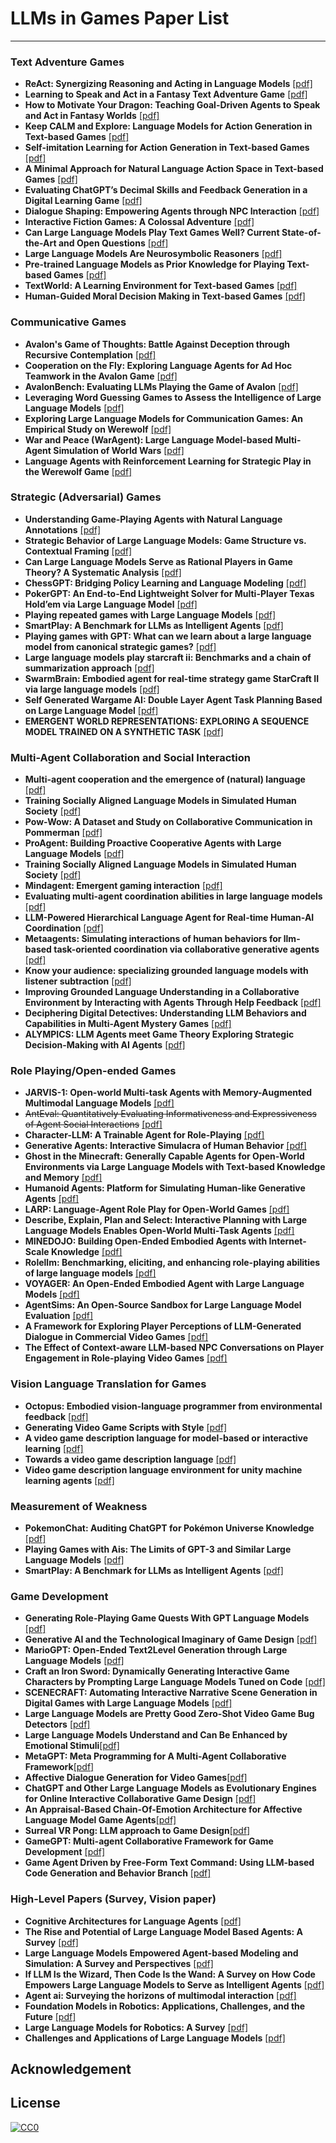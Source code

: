 # LLMs in Games Paper List

* * *

### Text Adventure Games
- **ReAct: Synergizing Reasoning and Acting in Language Models** [[pdf]](https://arxiv.org/abs/2210.03629)
- **Learning to Speak and Act in a Fantasy Text Adventure Game** [[pdf]](https://arxiv.org/abs/1903.03094)
- **How to Motivate Your Dragon: Teaching Goal-Driven Agents to Speak and Act in Fantasy Worlds** [[pdf]](https://arxiv.org/pdf/2010.00685.pdf)
- **Keep CALM and Explore: Language Models for Action Generation in Text-based Games** [[pdf]](https://arxiv.org/pdf/2010.02903.pdf)
- **Self-imitation Learning for Action Generation in Text-based Games** [[pdf]](https://aclanthology.org/2023.eacl-main.50.pdf)
- **A Minimal Approach for Natural Language Action Space in Text-based Games** [[pdf]](https://arxiv.org/pdf/2305.04082.pdf)
- **Evaluating ChatGPT’s Decimal Skills and Feedback Generation in a Digital Learning Game** [[pdf]](https://arxiv.org/ftp/arxiv/papers/2306/2306.16639.pdf)
- **Dialogue Shaping: Empowering Agents through NPC Interaction** [[pdf]](https://arxiv.org/pdf/2307.15833.pdf)
- **Interactive Fiction Games: A Colossal Adventure** [[pdf]](https://arxiv.org/pdf/1909.05398.pdf)
- **Can Large Language Models Play Text Games Well? Current State-of-the-Art and Open Questions** [[pdf]](https://arxiv.org/pdf/2304.02868.pdf)
- **Large Language Models Are Neurosymbolic Reasoners** [[pdf]](https://arxiv.org/pdf/2401.09334.pdf)
- **Pre-trained Language Models as Prior Knowledge for Playing Text-based Games** [[pdf]](https://arxiv.org/pdf/2107.08408.pdf)
- **TextWorld: A Learning Environment for Text-based Games** [[pdf]](https://arxiv.org/pdf/1806.11532.pdf)
- **Human-Guided Moral Decision Making in Text-based Games** [[pdf]](https://kclpure.kcl.ac.uk/ws/portalfiles/portal/241855945/AAAI_humal_3_.pdf)


### Communicative Games
- **Avalon's Game of Thoughts: Battle Against Deception through Recursive Contemplation** [[pdf]](https://arxiv.org/abs/2310.01320)
- **Cooperation on the Fly: Exploring Language Agents for Ad Hoc Teamwork in the Avalon Game** [[pdf]](http://xxx)
- **AvalonBench: Evaluating LLMs Playing the Game of Avalon** [[pdf]](http://xxx)
- **Leveraging Word Guessing Games to Assess the Intelligence of Large Language Models** [[pdf]](https://arxiv.org/abs/2310.01320)
- **Exploring Large Language Models for Communication Games: An Empirical Study on Werewolf** [[pdf]](http://xxx)
- **War and Peace (WarAgent): Large Language Model-based Multi-Agent Simulation of World Wars** [[pdf]](http://xxx)
- **Language Agents with Reinforcement Learning for Strategic Play in the Werewolf Game** [[pdf]](https://arxiv.org/abs/2310.18940)

### Strategic (Adversarial) Games
- **Understanding Game-Playing Agents with Natural Language Annotations** [[pdf]]()
- **Strategic Behavior of Large Language Models: Game Structure vs. Contextual Framing** [[pdf]]()
- **Can Large Language Models Serve as Rational Players in Game Theory? A Systematic Analysis** [[pdf]]()
- **ChessGPT: Bridging Policy Learning and Language Modeling** [[pdf]]()
- **PokerGPT: An End-to-End Lightweight Solver for Multi-Player Texas Hold’em via Large Language Model** [[pdf]]()
- **Playing repeated games with Large Language Models** [[pdf]]()
- **SmartPlay: A Benchmark for LLMs as Intelligent Agents** [[pdf]]()
- **Playing games with GPT: What can we learn about a large language model from canonical strategic games?** [[pdf]]()
- **Large language models play starcraft ii: Benchmarks and a chain of summarization approach** [[pdf]]()
- **SwarmBrain: Embodied agent for real-time strategy game StarCraft II via large language models** [[pdf]]()
- **Self Generated Wargame AI: Double Layer Agent Task Planning Based on Large Language Model** [[pdf]]()
- **EMERGENT WORLD REPRESENTATIONS: EXPLORING A
SEQUENCE MODEL TRAINED ON A SYNTHETIC TASK** [[pdf]](https://arxiv.org/pdf/2210.13382.pdf)

### Multi-Agent Collaboration and Social Interaction
- **Multi-agent cooperation and the emergence of (natural) language** [[pdf]](http://xxx)
- **Training Socially Aligned Language Models in Simulated Human Society** [[pdf]](http://xxx)
- **Pow-Wow: A Dataset and Study on Collaborative Communication in Pommerman** [[pdf]](http://xxx)
- **ProAgent: Building Proactive Cooperative Agents with Large Language Models** [[pdf]](http://xxx)
- **Training Socially Aligned Language Models in Simulated Human Society** [[pdf]](http://xxx)
- **Mindagent: Emergent gaming interaction** [[pdf]](http://xxx)
- **Evaluating multi-agent coordination abilities in large language models** [[pdf]](http://xxx)
- **LLM-Powered Hierarchical Language Agent for Real-time Human-AI Coordination** [[pdf]](http://xxx)
- **Metaagents: Simulating interactions of human behaviors for llm-based task-oriented coordination via collaborative generative agents** [[pdf]](http://xxx)
- **Know your audience: specializing grounded language models with listener subtraction** [[pdf]](http://xxx)
- **Improving Grounded Language Understanding in a Collaborative Environment by Interacting with Agents Through Help Feedback** [[pdf]](http://xxx)
- **Deciphering Digital Detectives: Understanding LLM Behaviors and Capabilities in Multi-Agent Mystery Games** [[pdf]](https://arxiv.org/pdf/2312.00746.pdf)
- **ALYMPICS: LLM Agents meet Game Theory Exploring Strategic Decision-Making with AI Agents** [[pdf]](https://arxiv.org/pdf/2311.03220.pdf)


### Role Playing/Open-ended Games
- **JARVIS-1: Open-world Multi-task Agents with Memory-Augmented Multimodal Language Models** [[pdf]](http://xxx)
- ~~AntEval: Quantitatively Evaluating Informativeness and Expressiveness of Agent Social Interactions~~ [[pdf]](http://xxx)
- **Character-LLM: A Trainable Agent for Role-Playing** [[pdf]](http://xxx)
- **Generative Agents: Interactive Simulacra of Human Behavior** [[pdf]](http://xxx)
- **Ghost in the Minecraft: Generally Capable Agents for Open-World Environments via Large Language Models with Text-based Knowledge and Memory** [[pdf]](http://xxx)
- **Humanoid Agents: Platform for Simulating Human-like Generative Agents** [[pdf]](http://xxx)
- **LARP: Language-Agent Role Play for Open-World Games** [[pdf]](http://xxx)
- **Describe, Explain, Plan and Select: Interactive Planning with Large Language Models Enables Open-World Multi-Task Agents** [[pdf]](http://xxx)
- **MINEDOJO: Building Open-Ended Embodied Agents with Internet-Scale Knowledge** [[pdf]](http://xxx)
- **Rolellm: Benchmarking, eliciting, and enhancing role-playing abilities of large language models** [[pdf]](http://xxx)
- **VOYAGER: An Open-Ended Embodied Agent with Large Language Models** [[pdf]](http://xxx)
- **AgentSims: An Open-Source Sandbox for Large Language Model Evaluation** [[pdf]](http://xxx)
- **A Framework for Exploring Player Perceptions of LLM-Generated Dialogue in Commercial Video Games** [[pdf]](https://aclanthology.org/2023.findings-emnlp.151/)
- **The Effect of Context-aware LLM-based NPC Conversations on Player Engagement in Role-playing Video Games** [[pdf]](https://projekter.aau.dk/projekter/files/536738243/The_Effect_of_Context_aware_LLM_based_NPC_Dialogues_on_Player_Engagement_in_Role_playing_Video_Games.pdf)

### Vision Language Translation for Games
- **Octopus: Embodied vision-language programmer from environmental feedback** [[pdf]](http://xxx)
- **Generating Video Game Scripts with Style** [[pdf]](http://xxx)
- **A video game description language for model-based or interactive learning** [[pdf]](http://xxx)
- **Towards a video game description language** [[pdf]](http://xxx)
- **Video game description language environment for unity machine learning agents** [[pdf]](http://xx)

### Measurement of Weakness
- **PokemonChat: Auditing ChatGPT for Pokémon Universe Knowledge** [[pdf]](http://xx)
- **Playing Games with Ais: The Limits of GPT-3 and Similar Large Language Models** [[pdf]](http://xxx)
- **SmartPlay: A Benchmark for LLMs as Intelligent Agents** [[pdf]](https://arxiv.org/pdf/2310.01557.pdf)


### Game Development
- **Generating Role-Playing Game Quests With GPT Language Models** [[pdf]](http://xxx)
- **Generative AI and the Technological Imaginary of Game Design** [[pdf]](http://xxx)
- **MarioGPT: Open-Ended Text2Level Generation through Large Language Models** [[pdf]](http://xxx)
- **Craft an Iron Sword: Dynamically Generating Interactive Game Characters by Prompting Large Language Models Tuned on Code** [[pdf]](http://xxx)
- **SCENECRAFT: Automating Interactive Narrative Scene Generation in Digital Games with Large Language Models** [[pdf]](http://xxx)
- **Large Language Models are Pretty Good Zero-Shot Video Game Bug Detectors** [[pdf]](http://xxx)
- **Large Language Models Understand and Can Be Enhanced by Emotional Stimuli**[[pdf]](http://xxx)
- **MetaGPT: Meta Programming for A Multi-Agent Collaborative Framework**[[pdf]](http://xxx)
- **Affective Dialogue Generation for Video Games**[[pdf]](http://xxx)
- **ChatGPT and Other Large Language Models as Evolutionary Engines for Online Interactive Collaborative Game Design** [[pdf]](http://xxx)
- **An Appraisal-Based Chain-Of-Emotion Architecture for Affective Language Model Game Agents**[[pdf]](http://xxx)
- **Surreal VR Pong: LLM approach to Game Design**[[pdf]](https://neuripscreativityworkshop.github.io/2022/papers/ml4cd2022_paper14.pdf)
- **GameGPT: Multi-agent Collaborative Framework for Game Development** [[pdf]](https://arxiv.org/pdf/2310.08067.pdf)
- **Game Agent Driven by Free-Form Text Command: Using LLM-based Code Generation and Behavior Branch** [[pdf]](https://arxiv.org/abs/2402.07442)


### High-Level Papers (Survey, Vision paper)
- **Cognitive Architectures for Language Agents** [[pdf]](http://xxx)
- **The Rise and Potential of Large Language Model Based Agents: A Survey** [[pdf]](http://xxx)
- **Large Language Models Empowered Agent-based Modeling and Simulation: A Survey and Perspectives** [[pdf]](http://xxx)
- **If LLM Is the Wizard, Then Code Is the Wand: A Survey on How Code Empowers Large Language Models to Serve as Intelligent Agents** [[pdf]](http://xx)
- **Agent ai: Surveying the horizons of multimodal interaction** [[pdf]](http://xxx)
- **Foundation Models in Robotics: Applications, Challenges, and the Future** [[pdf]](http://xxx)
- **Large Language Models for Robotics: A Survey** [[pdf]](http://xxx)
- **Challenges and Applications of Large Language Models** [[pdf]](http://xxx)

## Acknowledgement

## License
[![CC0](http://mirrors.creativecommons.org/presskit/buttons/88x31/svg/cc-zero.svg)](https://creativecommons.org/publicdomain/zero/1.0/)
